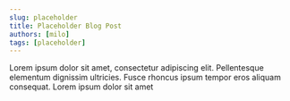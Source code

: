 ```yaml
---
slug: placeholder
title: Placeholder Blog Post
authors: [milo]
tags: [placeholder]
---
```


Lorem ipsum dolor sit amet, consectetur adipiscing elit. Pellentesque elementum dignissim ultricies. Fusce rhoncus ipsum tempor eros aliquam consequat. Lorem ipsum dolor sit amet
